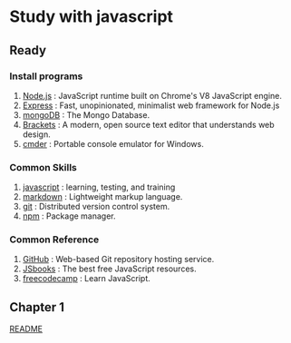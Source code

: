 # Study with javascript


## Ready 

### Install programs

1. [Node.js](https://nodejs.org/) : JavaScript runtime built on Chrome's V8 JavaScript engine.
2. [Express](http://expressjs.com/) : Fast, unopinionated, minimalist web framework for Node.js
3. [mongoDB](https://www.mongodb.org/) : The Mongo Database.
4. [Brackets](http://brackets.io/) : A modern, open source text editor that understands web design.
5. [cmder](http://cmder.net/) : Portable console emulator for Windows.

### Common Skills

1. [javascript](http://www.w3schools.com/) : learning, testing, and training
2. [markdown](https://github.com/adam-p/markdown-here/wiki/Markdown-Cheatsheet) : Lightweight markup language.
3. [git](https://git-scm.com/) : Distributed version control system.
4. [npm](https://www.npmjs.com/) : Package manager.

### Common Reference

1. [GitHub](https://github.com/) : Web-based Git repository hosting service.
2. [JSbooks](http://jsbooks.revolunet.com/) : The best free JavaScript resources.
3. [freecodecamp](http://freecodecamp.com/) : Learn JavaScript.

## Chapter 1

[README](https://github.com/jjparknet/awesome/blob/master/chapter%201/README.md)
